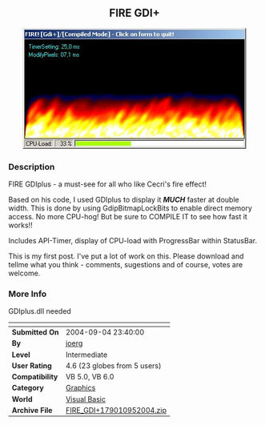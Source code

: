 ﻿<div align="center">

## FIRE GDI\+

<img src="PIC200495112544349.jpg">
</div>

### Description

FIRE GDIplus - a must-see for all who like Cecri's fire effect!

Based on his code, I used GDIplus to display it ***MUCH*** faster at double width. This is done by using GdipBitmapLockBits to enable direct memory access. No more CPU-hog! But be sure to COMPILE IT to see how fast it works!!

Includes API-Timer, display of CPU-load with ProgressBar within StatusBar.

This is my first post. I've put a lot of work on this. Please download and tellme what you think - comments, sugestions and of course, votes are welcome.
 
### More Info
 
GDIplus.dll needed


<span>             |<span>
---                |---
**Submitted On**   |2004-09-04 23:40:00
**By**             |[joerg](https://github.com/Planet-Source-Code/PSCIndex/blob/master/ByAuthor/joerg.md)
**Level**          |Intermediate
**User Rating**    |4.6 (23 globes from 5 users)
**Compatibility**  |VB 5\.0, VB 6\.0
**Category**       |[Graphics](https://github.com/Planet-Source-Code/PSCIndex/blob/master/ByCategory/graphics__1-46.md)
**World**          |[Visual Basic](https://github.com/Planet-Source-Code/PSCIndex/blob/master/ByWorld/visual-basic.md)
**Archive File**   |[FIRE\_GDI\+179010952004\.zip](https://github.com/Planet-Source-Code/joerg-fire-gdi__1-56033/archive/master.zip)








